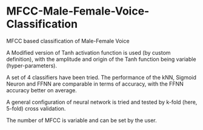 # MFCC-Male-Female-Voice-Classification
MFCC based classification of Male-Female Voice

A Modified version of Tanh activation function is used (by custom definition), with the amplitude and origin of the Tanh function being variable (hyper-parameters).

A set of 4 classifiers have been tried. The performance of the kNN, Sigmoid Neuron and FFNN are comparable in terms of accuracy, with the FFNN accuracy better on average. 

A general configuration of neural network is tried and tested by k-fold (here, 5-fold) cross validation. 

The number of MFCC is variable and can be set by the user.
